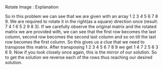 Rotate Image : Explanation

So in this problem we can see that we are given with an array 1 2 3   4 5 6   7 8 9. We are required to rotate it in the right(as a square) direction once (result: 7 4 1   6 5 2   9 8 3). If we carefully observe the original matrix and the rotated matrix we are provided with, we can see that the first row becomes the last column, second row becomes the second last column and so on till the last row becomes the first column. So this gives us a clue that we need to transpose this matrix. After transposing 1 2 3   4 5 6   7 8 9 we get 1 4 7   2 5 6   3 6 9. Now if you look closely once again, this is the mirror of our solution. So to get the solution we reverse each of the rows thus reaching our desired solution.
